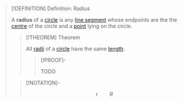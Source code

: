 >[!DEFINITION] Definition: Radius
>
>A **radius** of a [circle](Circle.md) is any [line segment](../../../Curves/Line%20Segments/Line%20Segment.md) whose endpoints are the the [centre](Circle.md) of the circle and a [point](../../../Points%20and%20Vectors/Points%20in%20Geometry.md) lying on the circle.
>
>>[!THEOREM] Theorem
>>
>>All [radii](Radius.md) of a [circle](Circle.md) have the same [length](../../../Curves/Arcs/Arc%20Length.md).
>>
>>>[!PROOF]-
>>>
>>>TODO
>>>
>
>>[!NOTATION]-
>>
>>$$
>>r \qquad R
>>$$
>>
>